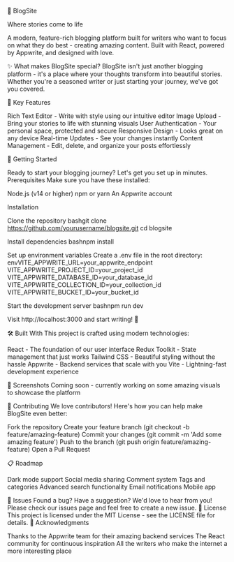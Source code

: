 📝 BlogSite

Where stories come to life

A modern, feature-rich blogging platform built for writers who want to focus on what they do best - creating amazing content. Built with React, powered by Appwrite, and designed with love.

✨ What makes BlogSite special?
BlogSite isn't just another blogging platform - it's a place where your thoughts transform into beautiful stories. Whether you're a seasoned writer or just starting your journey, we've got you covered.

🎯 Key Features

Rich Text Editor - Write with style using our intuitive editor
Image Upload - Bring your stories to life with stunning visuals
User Authentication - Your personal space, protected and secure
Responsive Design - Looks great on any device
Real-time Updates - See your changes instantly
Content Management - Edit, delete, and organize your posts effortlessly

🚀 Getting Started

Ready to start your blogging journey? Let's get you set up in minutes.
Prerequisites
Make sure you have these installed:

Node.js (v14 or higher)
npm or yarn
An Appwrite account

Installation

Clone the repository
bashgit clone https://github.com/yourusername/blogsite.git
cd blogsite

Install dependencies
bashnpm install

Set up environment variables
Create a .env file in the root directory:
envVITE_APPWRITE_URL=your_appwrite_endpoint
VITE_APPWRITE_PROJECT_ID=your_project_id
VITE_APPWRITE_DATABASE_ID=your_database_id
VITE_APPWRITE_COLLECTION_ID=your_collection_id
VITE_APPWRITE_BUCKET_ID=your_bucket_id

Start the development server
bashnpm run dev


Visit http://localhost:3000 and start writing! 🎉

🛠️ Built With
This project is crafted using modern technologies:

React - The foundation of our user interface
Redux Toolkit - State management that just works
Tailwind CSS - Beautiful styling without the hassle
Appwrite - Backend services that scale with you
Vite - Lightning-fast development experience

📸 Screenshots
Coming soon - currently working on some amazing visuals to showcase the platform

🤝 Contributing
We love contributors! Here's how you can help make BlogSite even better:

Fork the repository
Create your feature branch (git checkout -b feature/amazing-feature)
Commit your changes (git commit -m 'Add some amazing feature')
Push to the branch (git push origin feature/amazing-feature)
Open a Pull Request

📋 Roadmap

 Dark mode support
 Social media sharing
 Comment system
 Tags and categories
 Advanced search functionality
 Email notifications
 Mobile app

🐛 Issues
Found a bug? Have a suggestion? We'd love to hear from you! Please check our issues page and feel free to create a new issue.
📄 License
This project is licensed under the MIT License - see the LICENSE file for details.
🙏 Acknowledgments

Thanks to the Appwrite team for their amazing backend services
The React community for continuous inspiration
All the writers who make the internet a more interesting place
